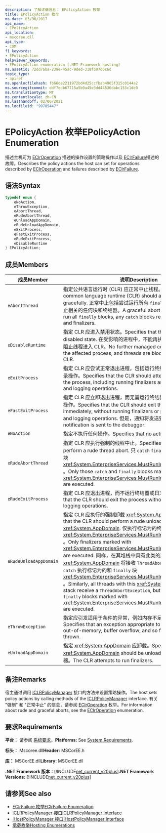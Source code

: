```yaml
---
description: 了解详细信息： EPolicyAction 枚举
title: EPolicyAction 枚举
ms.date: 03/30/2017
api_name:
- EPolicyAction
api_location:
- mscoree.dll
api_type:
- COM
f1_keywords:
- EPolicyAction
helpviewer_keywords:
- EPolicyAction enumeration [.NET Framework hosting]
ms.assetid: 72dd76ba-239e-45ac-9ded-318fb07d6c6d
topic_type:
- apiref
ms.openlocfilehash: fb66de2211972bd4d25ccfbab4965f315c0144a2
ms.sourcegitcommit: ddf7edb67715a5b9a45e3dd44536dabc153c1de0
ms.translationtype: MT
ms.contentlocale: zh-CN
ms.lasthandoff: 02/06/2021
ms.locfileid: "99785447"
---
```

# <a name="epolicyaction-enumeration"></a><span data-ttu-id="cdc52-103">EPolicyAction 枚举</span><span class="sxs-lookup"><span data-stu-id="cdc52-103">EPolicyAction Enumeration</span></span>

<span data-ttu-id="cdc52-104">描述主机可为 [EClrOperation](eclroperation-enumeration.md) 描述的操作设置的策略操作以及 [EClrFailure](eclrfailure-enumeration.md)描述的故障。</span><span class="sxs-lookup"><span data-stu-id="cdc52-104">Describes the policy actions the host can set for operations described by [EClrOperation](eclroperation-enumeration.md) and failures described by [EClrFailure](eclrfailure-enumeration.md).</span></span>  
  
## <a name="syntax"></a><span data-ttu-id="cdc52-105">语法</span><span class="sxs-lookup"><span data-stu-id="cdc52-105">Syntax</span></span>  
  
```cpp  
typedef enum {  
    eNoAction,  
    eThrowException,  
    eAbortThread,  
    eRudeAbortThread,  
    eUnloadAppDomain,  
    eRudeUnloadAppDomain,  
    eExitProcess,  
    eFastExitProcess,  
    eRudeExitProcess,  
    eDisableRuntime  
} EPolicyAction;  
```  
  
## <a name="members"></a><span data-ttu-id="cdc52-106">成员</span><span class="sxs-lookup"><span data-stu-id="cdc52-106">Members</span></span>  
  
|<span data-ttu-id="cdc52-107">成员</span><span class="sxs-lookup"><span data-stu-id="cdc52-107">Member</span></span>|<span data-ttu-id="cdc52-108">说明</span><span class="sxs-lookup"><span data-stu-id="cdc52-108">Description</span></span>|  
|------------|-----------------|  
|`eAbortThread`|<span data-ttu-id="cdc52-109">指定公共语言运行时 (CLR) 应正常中止线程。</span><span class="sxs-lookup"><span data-stu-id="cdc52-109">Specifies that the common language runtime (CLR) should abort the thread gracefully.</span></span> <span data-ttu-id="cdc52-110">正常中止包括尝试运行所有 `finally` 块、 `catch` 与线程中止相关的任何块和终结器。</span><span class="sxs-lookup"><span data-stu-id="cdc52-110">A graceful abort includes attempts to run all `finally` blocks, any `catch` blocks related to thread aborts, and finalizers.</span></span>|  
|`eDisableRuntime`|<span data-ttu-id="cdc52-111">指定 CLR 应进入禁用状态。</span><span class="sxs-lookup"><span data-stu-id="cdc52-111">Specifies that the CLR should enter a disabled state.</span></span> <span data-ttu-id="cdc52-112">在受影响的进程中，不能再执行其他托管代码，并且阻止线程进入 CLR。</span><span class="sxs-lookup"><span data-stu-id="cdc52-112">No further managed code can be executed in the affected process, and threads are blocked from entering the CLR.</span></span>|  
|`eExitProcess`|<span data-ttu-id="cdc52-113">指定 CLR 应尝试正常退出进程，包括运行终结器并执行清理和日志记录操作。</span><span class="sxs-lookup"><span data-stu-id="cdc52-113">Specifies that the CLR should attempt a graceful exit of the process, including running finalizers and performing cleanup and logging operations.</span></span>|  
|`eFastExitProcess`|<span data-ttu-id="cdc52-114">指定 CLR 应立即退出进程，而无需运行终结器或执行清理和日志记录操作。</span><span class="sxs-lookup"><span data-stu-id="cdc52-114">Specifies that the CLR should exit the process immediately, without running finalizers or performing cleanup and logging operations.</span></span> <span data-ttu-id="cdc52-115">但是，通知将发送到调试器。</span><span class="sxs-lookup"><span data-stu-id="cdc52-115">However, notification is sent to the debugger.</span></span>|  
|`eNoAction`|<span data-ttu-id="cdc52-116">指定不执行任何操作。</span><span class="sxs-lookup"><span data-stu-id="cdc52-116">Specifies that no action should be taken.</span></span>|  
|`eRudeAbortThread`|<span data-ttu-id="cdc52-117">指定 CLR 应执行强制的线程中止。</span><span class="sxs-lookup"><span data-stu-id="cdc52-117">Specifies that the CLR should perform a rude thread abort.</span></span> <span data-ttu-id="cdc52-118">只 `catch` `finally` 会执行标记为的和块 <xref:System.EnterpriseServices.MustRunInClientContextAttribute> 。</span><span class="sxs-lookup"><span data-stu-id="cdc52-118">Only those `catch` and `finally` blocks marked with <xref:System.EnterpriseServices.MustRunInClientContextAttribute> are executed.</span></span>|  
|`eRudeExitProcess`|<span data-ttu-id="cdc52-119">指定 CLR 应退出进程，而不运行终结器或日志记录操作。</span><span class="sxs-lookup"><span data-stu-id="cdc52-119">Specifies that the CLR should exit the process without running finalizers or logging operations.</span></span>|  
|`eRudeUnloadAppDomain`|<span data-ttu-id="cdc52-120">指定 CLR 应执行的强制卸载 <xref:System.AppDomain> 。</span><span class="sxs-lookup"><span data-stu-id="cdc52-120">Specifies that the CLR should perform a rude unload of the <xref:System.AppDomain>.</span></span> <span data-ttu-id="cdc52-121">仅执行标记为的终结器 <xref:System.EnterpriseServices.MustRunInClientContextAttribute> 。</span><span class="sxs-lookup"><span data-stu-id="cdc52-121">Only finalizers marked with <xref:System.EnterpriseServices.MustRunInClientContextAttribute> are executed.</span></span> <span data-ttu-id="cdc52-122">同样，在其堆栈中具有此类的所有线程都 <xref:System.AppDomain> 将接收 `ThreadAbortException` ，但仅 `catch` 执行标记为的和 `finally` 块 <xref:System.EnterpriseServices.MustRunInClientContextAttribute> 。</span><span class="sxs-lookup"><span data-stu-id="cdc52-122">Similarly, all threads with this <xref:System.AppDomain> in their stack receive a `ThreadAbortException`, but only those `catch` and `finally` blocks marked with <xref:System.EnterpriseServices.MustRunInClientContextAttribute> are executed.</span></span>|  
|`eThrowException`|<span data-ttu-id="cdc52-123">指定应引发适用于条件的异常，例如内存不足、缓冲区溢出，等等。</span><span class="sxs-lookup"><span data-stu-id="cdc52-123">Specifies that an exception appropriate to the condition, such as out-of-memory, buffer overflow, and so forth, should be thrown.</span></span>|  
|`eUnloadAppDomain`|<span data-ttu-id="cdc52-124">指定 <xref:System.AppDomain> 应卸载。</span><span class="sxs-lookup"><span data-stu-id="cdc52-124">Specifies that the <xref:System.AppDomain> should be unloaded.</span></span> <span data-ttu-id="cdc52-125">CLR 尝试运行终结器。</span><span class="sxs-lookup"><span data-stu-id="cdc52-125">The CLR attempts to run finalizers.</span></span>|  
  
## <a name="remarks"></a><span data-ttu-id="cdc52-126">备注</span><span class="sxs-lookup"><span data-stu-id="cdc52-126">Remarks</span></span>  

 <span data-ttu-id="cdc52-127">宿主通过调用 [ICLRPolicyManager](iclrpolicymanager-interface.md) 接口的方法来设置策略操作。</span><span class="sxs-lookup"><span data-stu-id="cdc52-127">The host sets policy actions by calling methods of the [ICLRPolicyManager](iclrpolicymanager-interface.md) interface.</span></span> <span data-ttu-id="cdc52-128">有关 "强制" 和 "正常中止" 的信息，请参阅 [EClrOperation](eclroperation-enumeration.md) 枚举。</span><span class="sxs-lookup"><span data-stu-id="cdc52-128">For information about rude and graceful aborts, see the [EClrOperation](eclroperation-enumeration.md) enumeration.</span></span>  
  
## <a name="requirements"></a><span data-ttu-id="cdc52-129">要求</span><span class="sxs-lookup"><span data-stu-id="cdc52-129">Requirements</span></span>  

 <span data-ttu-id="cdc52-130">**平台：** 请参阅 [系统要求](../../get-started/system-requirements.md)。</span><span class="sxs-lookup"><span data-stu-id="cdc52-130">**Platforms:** See [System Requirements](../../get-started/system-requirements.md).</span></span>  
  
 <span data-ttu-id="cdc52-131">**标头：** Mscoree.dll</span><span class="sxs-lookup"><span data-stu-id="cdc52-131">**Header:** MSCorEE.h</span></span>  
  
 <span data-ttu-id="cdc52-132">**库：** MSCorEE.dll</span><span class="sxs-lookup"><span data-stu-id="cdc52-132">**Library:** MSCorEE.dll</span></span>  
  
 <span data-ttu-id="cdc52-133">**.NET Framework 版本：**[!INCLUDE[net_current_v20plus](../../../../includes/net-current-v20plus-md.md)]</span><span class="sxs-lookup"><span data-stu-id="cdc52-133">**.NET Framework Versions:** [!INCLUDE[net_current_v20plus](../../../../includes/net-current-v20plus-md.md)]</span></span>  
  
## <a name="see-also"></a><span data-ttu-id="cdc52-134">请参阅</span><span class="sxs-lookup"><span data-stu-id="cdc52-134">See also</span></span>

- [<span data-ttu-id="cdc52-135">EClrFailure 枚举</span><span class="sxs-lookup"><span data-stu-id="cdc52-135">EClrFailure Enumeration</span></span>](eclrfailure-enumeration.md)
- [<span data-ttu-id="cdc52-136">ICLRPolicyManager 接口</span><span class="sxs-lookup"><span data-stu-id="cdc52-136">ICLRPolicyManager Interface</span></span>](iclrpolicymanager-interface.md)
- [<span data-ttu-id="cdc52-137">IHostPolicyManager 接口</span><span class="sxs-lookup"><span data-stu-id="cdc52-137">IHostPolicyManager Interface</span></span>](ihostpolicymanager-interface.md)
- [<span data-ttu-id="cdc52-138">承载枚举</span><span class="sxs-lookup"><span data-stu-id="cdc52-138">Hosting Enumerations</span></span>](hosting-enumerations.md)
